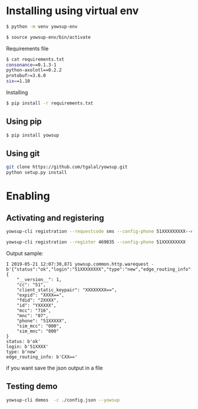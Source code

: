 <!-- TITLE: Yowsup Last Version -->

# Installing using virtual env


```sh
$ python -m venv yowsup-env
```
```sh
$ source yowsup-env/bin/activate
```

Requirements file


```sh
$ cat requirements.txt 
consonance==0.1.3-1
python-axolotl==0.2.2
protobuf>=3.6.0
six==1.10
```

Installing

```sh
$ pip install -r requirements.txt
```
## Using pip

```sh
$ pip install yowsup
```

## Using git
```sh
git clone https://github.com/tgalal/yowsup.git
python setup.py install
```



# Enabling

## Activating and registering 

```sh
yowsup-cli registration --requestcode sms --config-phone 51XXXXXXXXX--config-cc 51 --config-mcc 716 --config-mnc 06

yowsup-cli registration --register 469835 --config-phone 51XXXXXXXXX
```





Output sample:


```text
I 2019-05-21 12:07:30,871 yowsup.common.http.warequest - b'{"status":"ok","login":"51XXXXXXXX","type":"new","edge_routing_info":"CAUIAg==","chat_dns_domain":"fb","security_code_set":false}\n'
{
    "__version__": 1,
    "cc": "51",
    "client_static_keypair": "XXXXXXXX==",
    "expid": "XXXX==",
    "fdid": "2XXXX",
    "id": "YXXXXX",
    "mcc": "716",
    "mnc": "07",
    "phone": "51XXXXX",
    "sim_mcc": "000",
    "sim_mnc": "000"
}
status: b'ok'
login: b'51XXXX'
type: b'new'
edge_routing_info: b'CXX=='
```

if you want save the json output in a file

## Testing demo


```sh
yowsup-cli demos  -c ./config.json --yowsup
```



